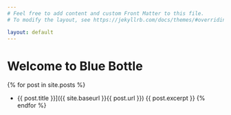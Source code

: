 ```yaml
---
# Feel free to add content and custom Front Matter to this file.
# To modify the layout, see https://jekyllrb.com/docs/themes/#overriding-theme-defaults

layout: default
---
```

# Welcome to Blue Bottle

{% for post in site.posts %}
+ {{ post.title }}]({{ site.baseurl }}{{ post.url }}) {{ post.excerpt }}
{% endfor %}
